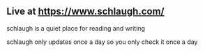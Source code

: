 ## Live at https://www.schlaugh.com/

schlaugh is a quiet place for reading and writing

schlaugh only updates once a day
so you only check it once a day
